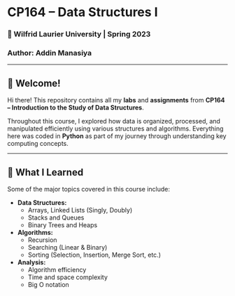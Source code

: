 # CP164 – Data Structures I  
### 📘 Wilfrid Laurier University | Spring 2023  
### Author: Addin Manasiya

---

## 👋 Welcome!

Hi there! This repository contains all my **labs** and **assignments** from **CP164 – Introduction to the Study of Data Structures**.

Throughout this course, I explored how data is organized, processed, and manipulated efficiently using various structures and algorithms. Everything here was coded in **Python** as part of my journey through understanding key computing concepts.

---

## 🧠 What I Learned

Some of the major topics covered in this course include:

- **Data Structures:**
  - Arrays, Linked Lists (Singly, Doubly)
  - Stacks and Queues
  - Binary Trees and Heaps
- **Algorithms:**
  - Recursion
  - Searching (Linear & Binary)
  - Sorting (Selection, Insertion, Merge Sort, etc.)
- **Analysis:**
  - Algorithm efficiency
  - Time and space complexity
  - Big O notation
